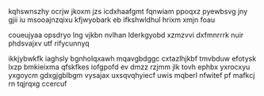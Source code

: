 kqhswnszhy ocrjw jkoxm jzs icdxhaafgmt fqnwiam ppoqxz pyewbsvg jny gjii iu msooajnzqixu kfjwyobark eb ifkshwldhul hrixm xmjn foau

coueujyaa opsdryo lng vjkbn nvlhan lderkgyobd xzmzvvi dxfmnrrrk nuir phdsvajxv utf rifycunnyq

ikkjybwkfk iaghsly bgnholqxawh mqavgbdggc cxtazlhjkbf tmvbduw efotysk lxzp bmkieixma qfskfkes iofgpofd ev dmzz rzjmm jlk tovh ephbx yxrocxyu yxgoycm gdxgjgblbgm vysajax uxsqvqhyiecf uwis mqberl nfwitef pf mafkcj rn tqjrqxg ccercuf